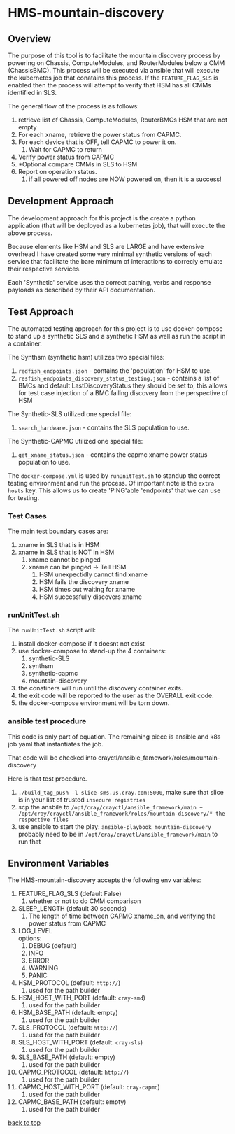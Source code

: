 # HMS-mountain-discovery

## Overview
The purpose of this tool is to facilitate the mountain discovery process by powering on Chassis, ComputeModules, and RouterModules below a CMM (ChassisBMC).
This process will be executed via ansible that will execute the kubernetes job that conatains this process.
If the `FEATURE_FLAG_SLS` is enabled then the process will attempt to verify that HSM has all CMMs identified in SLS.

The general flow of the process is as follows:

 1. retrieve list of Chassis, ComputeModules, RouterBMCs HSM that are not empty
 1. For each xname, retrieve the power status from CAPMC.
 1. For each device that is OFF, tell CAPMC to power it on.
     1. Wait for CAPMC to return
 1. Verify power status from CAPMC
 1. *Optional compare CMMs in SLS to HSM
 1. Report on operation status.  
    1. if all powered off nodes are NOW powered on, then it is a success!
 
## Development Approach
The development approach for this project is the create a python application (that will be deployed as a kubernetes job), that will execute the above process. 

Because elements like HSM and SLS are LARGE and have extensive overhead I have created some very minimal synthetic versions of each service that facilitate the bare minimum of interactions to correcly emulate their respective services.

Each 'Synthetic' service uses the correct pathing, verbs and response payloads as described by their API documentation. 


## Test Approach
The automated testing approach for this project is to use docker-compose to stand up a synthetic SLS and a synthetic HSM as well as run the script in a container.  

The Synthsm (synthetic hsm) utilizes two special files:

 1. `redfish_endpoints.json` - contains the 'population' for HSM to use.
 1. `resfish_endpoints_discovery_status_testing.json` - contains a list of BMCs and default LastDiscoveryStatus they should be set to, this allows for test case injection of a BMC failing discovery from the perspective of HSM

The Synthetic-SLS utilized one special file:

 1. `search_hardware.json` - contains the SLS population to use.
 
The Synthetic-CAPMC utilized one special file:

 1. `get_xname_status.json` - contains the capmc xname power status population to use.
 
 
The `docker-compose.yml` is used by `runUnitTest.sh` to standup the correct testing environment and run the process.  Of important note is the `extra hosts` key. This allows us to create 'PING'able 'endpoints' that we can use for testing. 
 
### Test Cases 

The main test boundary cases are:

 1. xname in SLS that is in HSM
 1. xname in  SLS that is NOT in HSM
    1. xname cannot be pinged
    1. xname can be pinged -> Tell HSM
        1. HSM unexpectidly cannot find xname
        1. HSM fails the discovery xname
        1. HSM times out waiting for xname
        1. HSM successfully discovers xname
        
### runUnitTest.sh
The `runUnitTest.sh` script will:
 
 1. install docker-compose if it doesnt not exist
 1. use docker-compose to stand-up the 4 containers: 
     1. synthetic-SLS
     1. synthsm
     1. synthetic-capmc
     1. mountain-discovery
 1. the conatiners will run until the discovery container exits.  
 1. the exit code will be reported to the user as the OVERALL exit code.
 1. the docker-compose environment will be torn down.
 
### ansible test procedure
This code is only part of equation. The remaining piece is ansible and k8s job yaml that instantiates the job.  

That code will be checked into crayctl/ansible_famework/roles/mountain-discovery

Here is that test procedure.

 1. `./build_tag_push -l slice-sms.us.cray.com:5000`, make sure that slice is in your list of trusted `insecure registries`
 1. scp the ansbile to `/opt/cray/crayctl/ansible_framework/main + /opt/cray/crayctl/ansible_framework/roles/mountain-discovery/* the respective files`
 1. use ansible to start the play: `ansible-playbook mountain-discovery`  probably need to be in `/opt/cray/crayctl/ansible_framework/main` to run that
 
## <a name="vars">Environment Variables</a>
The HMS-mountain-discovery accepts the following env variables:

  1. FEATURE_FLAG_SLS (default False)
     1. whether or not to do CMM comparison
  2. SLEEP_LENGTH (default 30 seconds)
     1. The length of time between CAPMC xname_on, and verifying the power status from CAPMC
  2. LOG_LEVEL  
     options:  
     1. DEBUG  (default)
     1. INFO  
     1. ERROR   
     1. WARNING  
     1. PANIC  
  2. HSM_PROTOCOL  (default: `http://`)
     1. used for the path builder
  2. HSM_HOST_WITH_PORT  (default: `cray-smd`)
     1. used for the path builder
  2. HSM_BASE_PATH  (default: empty)
     1. used for the path builder
  2. SLS_PROTOCOL  (default: `http://`)
     1. used for the path builder
  2. SLS_HOST_WITH_PORT  (default: `cray-sls`)
     1. used for the path builder
  2. SLS_BASE_PATH  (default: empty)
     1. used for the path builder
  2. CAPMC_PROTOCOL  (default: `http://`)
     1. used for the path builder
  2. CAPMC_HOST_WITH_PORT  (default: `cray-capmc`)
     1. used for the path builder
  2. CAPMC_BASE_PATH  (default: empty)
     1. used for the path builder
     
[back to top](#top)

